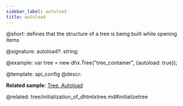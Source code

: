 ```yaml
---
sidebar_label: autoload
title: autoload
---          
```


@short: defines that the structure of a tree is being built while opening items

@signature: autoload?: string;

@example: 
var tree = new dhx.Tree("tree_container", {autoload: true});


@template:	api_config
@descr: 

**Related sample**: [Tree. Autoload](https://snippet.dhtmlx.com/ahrblf1m)

@related: tree/initialization_of_dhtmlxtree.md#initializetree